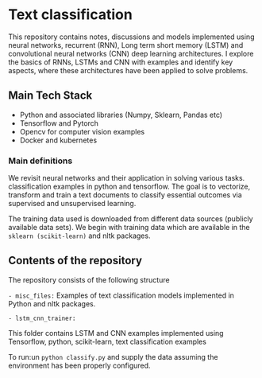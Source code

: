 # Text classification

This repository contains notes, discussions and models implemented using neural networks, recurrent (RNN), Long term short memory (LSTM) and convolutional neural networks (CNN) deep learning architectures. I explore the basics of RNNs, LSTMs and CNN with examples and identify key aspects, where these architectures have been applied to solve problems.

## Main Tech Stack

- Python and associated libraries (Numpy, Sklearn, Pandas etc)
- Tensorflow and Pytorch
- Opencv for computer vision examples
- Docker and kubernetes

### Main definitions

We revisit neural networks and their application in solving various tasks.
 classification examples in python and tensorflow. The goal is to vectorize, transform and train a text documents to classify essential outcomes via supervised and unsupervised learning.

The training data used is downloaded from different data sources (publicly available data sets). We begin with training data which are available in the ``` sklearn (scikit-learn) ``` and nltk packages.

## Contents of the repository

The repository consists of the following structure

```- misc_files:```  Examples of text classification models implemented in Python and nltk packages.

``` - lstm_cnn_trainer: ```

This folder contains LSTM and CNN examples implemented using Tensorflow, python, scikit-learn, text classification examples

To run:un ```python classify.py``` and supply the data assuming the environment has been properly configured.

